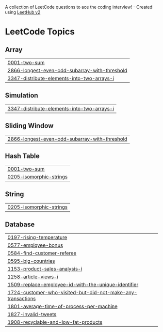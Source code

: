 A collection of LeetCode questions to ace the coding interview! - Created using [LeetHub v2](https://github.com/arunbhardwaj/LeetHub-2.0)
<!---LeetCode Topics Start-->
# LeetCode Topics
## Array
|  |
| ------- |
| [0001-two-sum](https://github.com/RINSHA003/leetcode/tree/master/0001-two-sum) |
| [2866-longest-even-odd-subarray-with-threshold](https://github.com/RINSHA003/leetcode/tree/master/2866-longest-even-odd-subarray-with-threshold) |
| [3347-distribute-elements-into-two-arrays-i](https://github.com/RINSHA003/leetcode/tree/master/3347-distribute-elements-into-two-arrays-i) |
## Simulation
|  |
| ------- |
| [3347-distribute-elements-into-two-arrays-i](https://github.com/RINSHA003/leetcode/tree/master/3347-distribute-elements-into-two-arrays-i) |
## Sliding Window
|  |
| ------- |
| [2866-longest-even-odd-subarray-with-threshold](https://github.com/RINSHA003/leetcode/tree/master/2866-longest-even-odd-subarray-with-threshold) |
## Hash Table
|  |
| ------- |
| [0001-two-sum](https://github.com/RINSHA003/leetcode/tree/master/0001-two-sum) |
| [0205-isomorphic-strings](https://github.com/RINSHA003/leetcode/tree/master/0205-isomorphic-strings) |
## String
|  |
| ------- |
| [0205-isomorphic-strings](https://github.com/RINSHA003/leetcode/tree/master/0205-isomorphic-strings) |
## Database
|  |
| ------- |
| [0197-rising-temperature](https://github.com/RINSHA003/leetcode/tree/master/0197-rising-temperature) |
| [0577-employee-bonus](https://github.com/RINSHA003/leetcode/tree/master/0577-employee-bonus) |
| [0584-find-customer-referee](https://github.com/RINSHA003/leetcode/tree/master/0584-find-customer-referee) |
| [0595-big-countries](https://github.com/RINSHA003/leetcode/tree/master/0595-big-countries) |
| [1153-product-sales-analysis-i](https://github.com/RINSHA003/leetcode/tree/master/1153-product-sales-analysis-i) |
| [1258-article-views-i](https://github.com/RINSHA003/leetcode/tree/master/1258-article-views-i) |
| [1509-replace-employee-id-with-the-unique-identifier](https://github.com/RINSHA003/leetcode/tree/master/1509-replace-employee-id-with-the-unique-identifier) |
| [1724-customer-who-visited-but-did-not-make-any-transactions](https://github.com/RINSHA003/leetcode/tree/master/1724-customer-who-visited-but-did-not-make-any-transactions) |
| [1801-average-time-of-process-per-machine](https://github.com/RINSHA003/leetcode/tree/master/1801-average-time-of-process-per-machine) |
| [1827-invalid-tweets](https://github.com/RINSHA003/leetcode/tree/master/1827-invalid-tweets) |
| [1908-recyclable-and-low-fat-products](https://github.com/RINSHA003/leetcode/tree/master/1908-recyclable-and-low-fat-products) |
<!---LeetCode Topics End-->